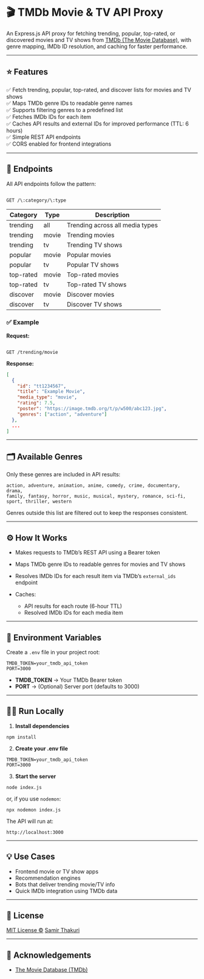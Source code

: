
# 🎬 TMDb Movie & TV API Proxy

An Express.js API proxy for fetching trending, popular, top-rated, or discovered movies and TV shows from [TMDb (The Movie Database)](https://www.themoviedb.org/), with genre mapping, IMDb ID resolution, and caching for faster performance.

---

## ⭐ Features

✅ Fetch trending, popular, top-rated, and discover lists for movies and TV shows  
✅ Maps TMDb genre IDs to readable genre names  
✅ Supports filtering genres to a predefined list  
✅ Fetches IMDb IDs for each item  
✅ Caches API results and external IDs for improved performance (TTL: 6 hours)  
✅ Simple REST API endpoints  
✅ CORS enabled for frontend integrations

---

## 🚀 Endpoints

All API endpoints follow the pattern:

```

GET /\:category/\:type

```

| Category    | Type   | Description                         |
|-------------|--------|-------------------------------------|
| trending    | all    | Trending across all media types     |
| trending    | movie  | Trending movies                     |
| trending    | tv     | Trending TV shows                   |
| popular     | movie  | Popular movies                      |
| popular     | tv     | Popular TV shows                    |
| top-rated   | movie  | Top-rated movies                    |
| top-rated   | tv     | Top-rated TV shows                  |
| discover    | movie  | Discover movies                     |
| discover    | tv     | Discover TV shows                   |

### ✅ Example

**Request:**

```

GET /trending/movie

````

**Response:**

```json
[
  {
    "id": "tt1234567",
    "title": "Example Movie",
    "media_type": "movie",
    "rating": 7.5,
    "poster": "https://image.tmdb.org/t/p/w500/abc123.jpg",
    "genres": ["action", "adventure"]
  },
  ...
]
````

---

## 🗂 Available Genres

Only these genres are included in API results:

```
action, adventure, animation, anime, comedy, crime, documentary, drama,
family, fantasy, horror, music, musical, mystery, romance, sci-fi,
sport, thriller, western
```

Genres outside this list are filtered out to keep the responses consistent.

---

## ⚙️ How It Works

* Makes requests to TMDb’s REST API using a Bearer token
* Maps TMDb genre IDs to readable genres for movies and TV shows
* Resolves IMDb IDs for each result item via TMDb’s `external_ids` endpoint
* Caches:

  * API results for each route (6-hour TTL)
  * Resolved IMDb IDs for each media item

---

## 🔐 Environment Variables

Create a `.env` file in your project root:

```
TMDB_TOKEN=your_tmdb_api_token
PORT=3000
```

* **TMDB\_TOKEN** → Your TMDb Bearer token
* **PORT** → (Optional) Server port (defaults to 3000)

---

## 🏃‍♂️ Run Locally

1. **Install dependencies**

```
npm install
```

2. **Create your .env file**

```
TMDB_TOKEN=your_tmdb_api_token
PORT=3000
```

3. **Start the server**

```
node index.js
```

or, if you use `nodemon`:

```
npx nodemon index.js
```

The API will run at:

```
http://localhost:3000
```

---

## 💡 Use Cases

* Frontend movie or TV show apps
* Recommendation engines
* Bots that deliver trending movie/TV info
* Quick IMDb integration using TMDb data

---

## 📝 License

[MIT License ©](LICENSE) [Samir Thakuri](https://github.com/notsopreety)

---

## 🙏 Acknowledgements

* [The Movie Database (TMDb)](https://www.themoviedb.org/)
